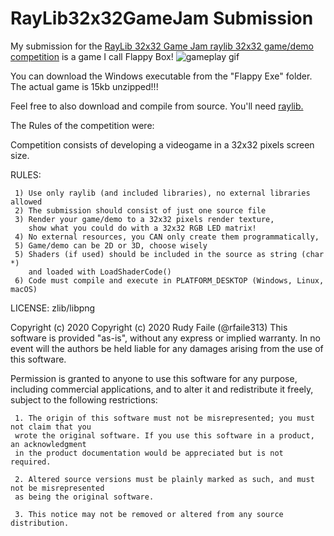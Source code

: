 # RayLib32x32GameJam Submission
My submission for the [RayLib 32x32 Game Jam raylib 32x32 game/demo competition](https://www.reddit.com/r/raylib/comments/g10ofj/raylib_32x32_competition_free_entry_win_prizes/) is a game I call Flappy Box! 
![gameplay gif](https://media.giphy.com/media/WnUN2kW2dptj1pKq11/giphy.gif)

You can download the Windows executable from the "Flappy Exe" folder. The actual game is 15kb unzipped!!!

Feel free to also download and compile from source. You'll need [raylib.](https://www.raylib.com/) 

The Rules of the competition were:

   Competition consists of developing a videogame in a 32x32 pixels screen size.

   RULES:

     1) Use only raylib (and included libraries), no external libraries allowed
     2) The submission should consist of just one source file
     3) Render your game/demo to a 32x32 pixels render texture,
        show what you could do with a 32x32 RGB LED matrix!
     4) No external resources, you CAN only create them programmatically,
     5) Game/demo can be 2D or 3D, choose wisely
     5) Shaders (if used) should be included in the source as string (char *)
        and loaded with LoadShaderCode()
     6) Code must compile and execute in PLATFORM_DESKTOP (Windows, Linux, macOS)


   LICENSE: zlib/libpng

   Copyright (c) 2020 Copyright (c) 2020 Rudy Faile (@rfaile313)
   This software is provided "as-is", without any express or implied warranty. In no event
   will the authors be held liable for any damages arising from the use of this software.

   Permission is granted to anyone to use this software for any purpose, including commercial
   applications, and to alter it and redistribute it freely, subject to the following restrictions:

     1. The origin of this software must not be misrepresented; you must not claim that you
     wrote the original software. If you use this software in a product, an acknowledgment
     in the product documentation would be appreciated but is not required.

     2. Altered source versions must be plainly marked as such, and must not be misrepresented
     as being the original software.

     3. This notice may not be removed or altered from any source distribution.
